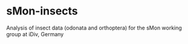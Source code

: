 # sMon-insects
Analysis of insect data (odonata and orthoptera) for the sMon working group at iDiv, Germany
